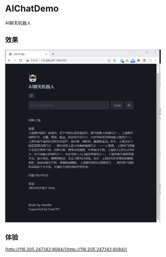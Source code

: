 # AIChatDemo
AI聊天机器人

## 效果
![](Img/1.png)

## 体验
[http://116.205.247.142:8084/](http://116.205.247.142:8084/)